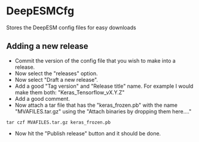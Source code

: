 # DeepESMCfg
Stores the DeepESM config files for easy downloads

## Adding a new release

- Commit the version of the config file that you wish to make into a release.
- Now select the "releases" option.
- Now select "Draft a new release".
- Add a good "Tag version" and "Release title" name. For example I would make them both: "Keras_Tensorflow_vX.Y.Z"
- Add a good comment.
- Now attach a tar file that has the "keras_frozen.pb" with the name "MVAFILES.tar.gz" using the "Attach binaries by dropping them here...."
```
tar czf MVAFILES.tar.gz keras_frozen.pb
```

- Now hit the "Publish release" button and it should be done. 
